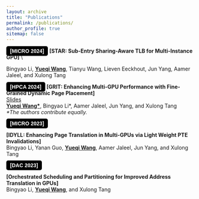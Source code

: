```yaml
---
layout: archive
title: "Publications"
permalink: /publications/
author_profile: true
sitemap: false
---
```


<!-- {% if author.googlescholar %}
  You can also find my articles on <u><a href="{{author.googlescholar}}">my Google Scholar profile</a>.</u>
{% endif %}

{% include base_path %}

{% for post in site.publications reversed %}
  {% include archive-single.html %}
{% endfor %}
 -->



<style>
    .badge {
        background-color: #7C8BE6; /* Red background */
        color: white;             /* White text */
        font-weight: bold;        /* Bold font */
        padding: 5px 10px;        /* Padding around the text */
        text-align: center;       /* Center-aligned text */
        border-radius: 5px;       /* Rounded corners */
        font-family: 'Raleway', Arial; /* Font family */
    }


    .badgeblackbg {
        background-color: black; /* Red background */
        color: white;             /* White text */
        font-weight: bold;        /* Bold font */
        padding: 5px 10px;        /* Padding around the text */
        text-align: center;       /* Center-aligned text */
        border-radius: 5px;       /* Rounded corners */
        font-family: 'Raleway', Arial; /* Font family */
    }


    .badgewobgcol {
        background-color: transparent; /* No background color */
        color: black;                  /* Black text */
        font-weight: bold;             /* Bold font */
        padding: 5px 10px;             /* Padding around the text */
        text-align: center;            /* Center-aligned text */
        border: 2px solid black;       /* Black border */
        border-radius: 5px;            /* Rounded corners */
        font-family: 'Raleway', Arial; /* Font family */
    }

    a.no-underline-link {
        text-decoration: none !important; /* Ensures the underline is removed */
        font-weight: bold;
    }

    .no-underline-link:hover {
        text-decoration: underline; /* Underline on hover */
    }
</style>


<span class="badgeblackbg" style="font-family: 'Raleway', Arial;">[MICRO 2024]</span> 
<a href="../files/STAR_MICRO24.pdf" class="no-underline-link">[STAR: Sub-Entry Sharing-Aware TLB for Multi-Instance GPU]</a> \
<!-- [Slides](../files/STAR_slides.pptx) \ -->
Bingyao Li, <u><b>Yueqi Wang</b></u>, Tianyu Wang, Lieven Eeckhout, Jun Yang, Aamer Jaleel, and Xulong Tang 



<!-- <span class="badgeblackbg" style="font-family: 'Raleway', Arial; color: #7C8BE6;">[HPCA 2024]</span>  -->
<span class="badgeblackbg" style="font-family: 'Raleway', Arial;">[HPCA 2024]</span> 
<a href="../files/GRIT_HPCA24.pdf" class="no-underline-link">[GRIT: Enhancing Multi-GPU Performance with Fine-Grained Dynamic Page Placement]</a> \
[Slides](../files/GRIT_slides.pptx) \
<u><b>Yueqi Wang*</b></u>, Bingyao Li*, Aamer Jaleel, Jun Yang, and Xulong Tang \
<i>\*The authors contribute equally.</i>

<span class="badgeblackbg" style="font-family: 'Raleway', Arial;">[MICRO 2023]</span> 
<!-- [IDYLL: Enhancing Page Translation in Multi-GPUs via Light Weight PTE Invalidations](../files/MICRO2023_IDYLL.pdf) \ -->
<a href="../files/MICRO2023_IDYLL.pdf" class="no-underline-link">[IDYLL: Enhancing Page Translation in Multi-GPUs via Light Weight PTE Invalidations]</a> \
Bingyao Li, Yanan Guo, <u><b>Yueqi Wang</b></u>, Aamer Jaleel, Jun Yang, and Xulong Tang 


<span class="badgeblackbg" style="font-family: 'Raleway', Arial;">[DAC 2023]</span> 
<!-- [Orchestrated Scheduling and Partitioning for Improved Address Translation in GPUs](../files/DAC2023.pdf)  \ -->
<a href="../files/DAC2023.pdf" class="no-underline-link">[Orchestrated Scheduling and Partitioning for Improved Address Translation in GPUs]</a> \
Bingyao Li, <u><b>Yueqi Wang</b></u>, and Xulong Tang

<!-- 

* <span class="badgeblackbg" style="font-family: 'Raleway', Arial;">[MICRO 2024]</span>  [STAR: Sub-Entry Sharing-Aware TLB for Multi-Instance GPU](../files/STAR_MICRO24.pdf) \
Bingyao Li, <u><b>Yueqi Wang</b></u>, Tianyu Wang, Lieven Eeckhout, Jun Yang, Aamer Jaleel, and Xulong Tang 




* <span class="badgeblackbg" style="font-family: 'Raleway',Arial; ">[HPCA 2024]</span> [GRIT: Enhancing Multi-GPU Performance with Fine-Grained Dynamic Page Placement](../files/GRIT_HPCA24.pdf) \
  [Slides](../files/GRIT_slides.pptx) \
  <u><b>Yueqi Wang*</b></u>, Bingyao Li*, Aamer Jaleel, Jun Yang, and Xulong Tang \
  The 30th IEEE International Symposium on High-Performance Computer Architecture \
  <i>\*The authors contribute equally.</i>
  
  


* <span class="badgeblackbg" style="font-family: 'Raleway',Arial; ">[MICRO 2023]</span> [IDYLL: Enhancing Page Translation in Multi-GPUs via Light Weight PTE Invalidations](../files/MICRO2023_IDYLL.pdf) \
  Bingyao Li, Yanan Guo, <u><b>Yueqi Wang</b></u>, Aamer Jaleel, Jun Yang, and Xulong Tang \
  In Proceedings of the 56th IEEE/ACM International Symposium on Microarchitecture 
  

* <span class="badgeblackbg" style="font-family: 'Raleway',Arial; ">[DAC 2023]</span> [Orchestrated Scheduling and Partitioning for Improved Address Translation in GPUs](../files/DAC2023.pdf) \
  Bingyao Li, <u><b>Yueqi Wang</b></u>, and Xulong Tang\
  The 60th Design Automation Conference
  
 -->
